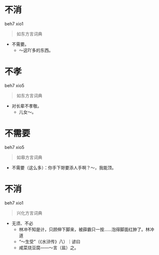 # 不消
beh7 xio1
> 如东方言词典
- 不需要。
  - ～这吖多的东西。

# 不孝
beh7 xio5
> 如东方言词典
- 对长辈不孝敬。
  - 儿女～。

# 不需要
beh7 xio5
> 如皋方言词典
- 不需要（这么多）：你手下哿要添人手啊？～，我能顶。

# 不消
beh7 xio1
> 兴化方言词典
- 无须、不必
  - 林冲不知是计，只顾伸下脚来，被薛霸只一按……泡得脚面红肿了。林冲道
  - “～生受”（《水浒传》八）｜谚曰
  - 咸菜烧豆腐——～言（盐）之。
